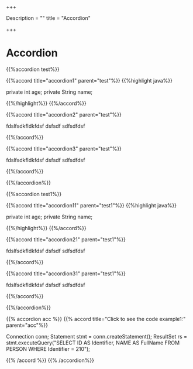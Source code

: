 +++

Description = ""
title = "Accordion"

+++
 
# Accordion

{{%accordion test%}}

{{%accord title="accordion1" parent="test"%}}
{{%highlight java%}} 

private int age;
private String name;
 
{{%/highlight%}}
{{%/accord%}}

{{%accord title="accordion2" parent="test"%}}
 
 fdslfsdkfldkfdsf
 dsfsdf
 sdfsdfdsf

{{%/accord%}}


{{%accord title="accordion3" parent="test"%}}
 
 fdslfsdkfldkfdsf
 dsfsdf
 sdfsdfdsf

{{%/accord%}}

{{%/accordion%}}
 



{{%accordion test1%}}

{{%accord title="accordion11" parent="test1"%}}
{{%highlight java%}}

private int age;
private String name;

{{%/highlight%}}
{{%/accord%}}

{{%accord title="accordion21" parent="test1"%}}

 fdslfsdkfldkfdsf
 dsfsdf
 sdfsdfdsf

{{%/accord%}}



{{%accord title="accordion31" parent="test1"%}}

 fdslfsdkfldkfdsf
 dsfsdf
 sdfsdfdsf

{{%/accord%}}

{{%/accordion%}}


{{% accordion acc %}}
{{% accord title="Click to see the code example1:" parent="acc"%}}


Connection conn;
Statement stmt = conn.createStatement();
ResultSet rs = stmt.executeQuery("SELECT ID AS Identifier, NAME AS FullName FROM PERSON WHERE Identifier = 210");


{{% /accord %}}
{{% /accordion%}}
 

 